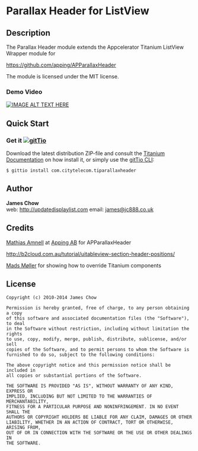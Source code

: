 # Parallax Header for ListView

## Description

The Parallax Header module extends the Appcelerator Titanium ListView
Wrapper module for 

https://github.com/apping/APParallaxHeader

The module is licensed under the MIT license.

### Demo Video

[![IMAGE ALT TEXT HERE](http://updatedisplaylist.com/images/TiParallaxHeader1.gif)](http://youtu.be/5K7LdYHW6Ac)

## Quick Start

### Get it [![gitTio](http://gitt.io/badge.png)](http://gitt.io/component/com.citytelecom.tiparallaxheader)
Download the latest distribution ZIP-file and consult the [Titanium Documentation](http://docs.appcelerator.com/titanium/latest/#!/guide/Using_a_Module) on how install it, or simply use the [gitTio CLI](http://gitt.io/cli):

`$ gittio install com.citytelecom.tiparallaxheader`

## Author

**James Chow**  
web: http://updatedisplaylist.com
email:  james@jc888.co.uk

## Credits
[Mathias Amnell](http://twitter.com/amnell) at [Apping AB](http://apping.se) for APParallaxHeader

http://b2cloud.com.au/tutorial/uitableview-section-header-positions/

[Mads Møller](http://www.napp.dk) for showing how to override Titanium components

## License

    Copyright (c) 2010-2014 James Chow

    Permission is hereby granted, free of charge, to any person obtaining a copy
    of this software and associated documentation files (the "Software"), to deal
    in the Software without restriction, including without limitation the rights
    to use, copy, modify, merge, publish, distribute, sublicense, and/or sell
    copies of the Software, and to permit persons to whom the Software is
    furnished to do so, subject to the following conditions:

    The above copyright notice and this permission notice shall be included in
    all copies or substantial portions of the Software.

    THE SOFTWARE IS PROVIDED "AS IS", WITHOUT WARRANTY OF ANY KIND, EXPRESS OR
    IMPLIED, INCLUDING BUT NOT LIMITED TO THE WARRANTIES OF MERCHANTABILITY,
    FITNESS FOR A PARTICULAR PURPOSE AND NONINFRINGEMENT. IN NO EVENT SHALL THE
    AUTHORS OR COPYRIGHT HOLDERS BE LIABLE FOR ANY CLAIM, DAMAGES OR OTHER
    LIABILITY, WHETHER IN AN ACTION OF CONTRACT, TORT OR OTHERWISE, ARISING FROM,
    OUT OF OR IN CONNECTION WITH THE SOFTWARE OR THE USE OR OTHER DEALINGS IN
    THE SOFTWARE.
